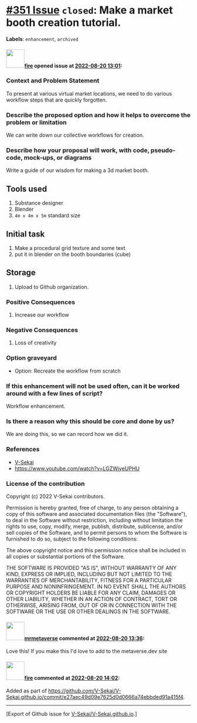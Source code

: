 # [\#351 Issue](https://github.com/V-Sekai/V-Sekai.github.io/issues/351) `closed`: Make a market booth creation tutorial.
**Labels**: `enhancement`, `archived`


#### <img src="https://avatars.githubusercontent.com/u/32321?u=c2e06a3d2b49a467aa907e54aa259516440267cc&v=4" width="50">[fire](https://github.com/fire) opened issue at [2022-08-20 13:01](https://github.com/V-Sekai/V-Sekai.github.io/issues/351):

### Context and Problem Statement

To present at various virtual market locations, we need to do various workflow steps that are quickly forgotten.

### Describe the proposed option and how it helps to overcome the problem or limitation

We can write down our collective workflows for creation.

### Describe how your proposal will work, with code, pseudo-code, mock-ups, or diagrams

Write a guide of our wisdom for making a 3d market booth.

## Tools used

1. Substance designer
2. Blender
3. `4m x 4m x 5m` standard size

## Initial task

1. Make a procedural grid texture and some text 
2. put it in blender on the booth boundaries (cube) 

## Storage

1. Upload to Github organization.


### Positive Consequences

1. Increase our workflow

### Negative Consequences

1. Loss of creativity

### Option graveyard

- Option: Recreate the workflow from scratch

### If this enhancement will not be used often, can it be worked around with a few lines of script?

Workflow enhancement.

### Is there a reason why this should be core and done by us?

We are doing this, so we can record how we did it.

### References

- [V-Sekai](https://v-sekai.org/)
- https://www.youtube.com/watch?v=LGZWjyeUPHU



### License of the contribution

Copyright (c) 2022 V-Sekai contributors.

Permission is hereby granted, free of charge, to any person obtaining a copy of this software and associated documentation files (the "Software"), to deal in the Software without restriction, including without limitation the rights to use, copy, modify, merge, publish, distribute, sublicense, and/or sell copies of the Software, and to permit persons to whom the Software is furnished to do so, subject to the following conditions:

The above copyright notice and this permission notice shall be included in all copies or substantial portions of the Software.

THE SOFTWARE IS PROVIDED "AS IS", WITHOUT WARRANTY OF ANY KIND, EXPRESS OR IMPLIED, INCLUDING BUT NOT LIMITED TO THE WARRANTIES OF MERCHANTABILITY, FITNESS FOR A PARTICULAR PURPOSE AND NONINFRINGEMENT. IN NO EVENT SHALL THE AUTHORS OR COPYRIGHT HOLDERS BE LIABLE FOR ANY CLAIM, DAMAGES OR OTHER LIABILITY, WHETHER IN AN ACTION OF CONTRACT, TORT OR OTHERWISE, ARISING FROM, OUT OF OR IN CONNECTION WITH THE SOFTWARE OR THE USE OR OTHER DEALINGS IN THE SOFTWARE.


#### <img src="https://avatars.githubusercontent.com/u/63426722?u=117832e62c2525dde7a00f6b5125eda377f51306&v=4" width="50">[mrmetaverse](https://github.com/mrmetaverse) commented at [2022-08-20 13:36](https://github.com/V-Sekai/V-Sekai.github.io/issues/351#issuecomment-1221316442):

Love this! If you make this I'd love to add to the metaverse.dev site

#### <img src="https://avatars.githubusercontent.com/u/32321?u=c2e06a3d2b49a467aa907e54aa259516440267cc&v=4" width="50">[fire](https://github.com/fire) commented at [2022-08-20 14:02](https://github.com/V-Sekai/V-Sekai.github.io/issues/351#issuecomment-1221320491):

Added as part of https://github.com/V-Sekai/V-Sekai.github.io/commit/e27aec49d09e7625d0d0666a74ebbded91a415f4.


-------------------------------------------------------------------------------



[Export of Github issue for [V-Sekai/V-Sekai.github.io](https://github.com/V-Sekai/V-Sekai.github.io).]
